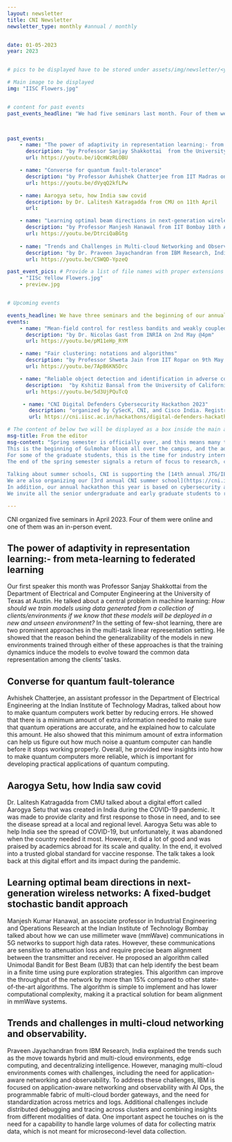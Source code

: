 ```yaml
---
layout: newsletter
title: CNI Newsletter
newsletter_type: monthly #annual / monthly


date: 01-05-2023 
year: 2023


# pics to be displayed have to be stored under assets/img/newsletter/<year>/<month>

# Main image to be displayed
img: "IISC Flowers.jpg"


# content for past events
past_events_headline: "We had five seminars last month. Four of them were online and one of them was an in-person talk."

 

past_events:
    - name: "The power of adaptivity in representation learning:- from meta-learning to federated learning"
      description: "by Professor Sanjay Shakkottai  from the University of Texas at Austin on 4th April @4pm"
      url: https://youtu.be/iQcmWzRLOBU

    - name: "Converse for quantum fault-tolerance"
      description: "by Professor Avhishek Chatterjee from IIT Madras on 11th April @4pm"
      url: https://youtu.be/dVyqQ2kfLPw

    - name: Aarogya setu, how India saw covid
      description: by Dr. Lalitesh Katragadda from CMU on 11th April 
      url:

    - name: "Learning optimal beam directions in next-generation wireless networks: A fixed-budget stochastic bandit approach"
      description: "by Professor Manjesh Hanawal from IIT Bombay 18th April @4pm"
      url: https://youtu.be/DtrciQaBGtg
    
    - name: "Trends and Challenges in Multi-cloud Networking and Observability"
      description: "by Dr. Praveen Jayachandran from IBM Research, India on 25th April @4pm"
      url: https://youtu.be/CSWQD-YpzeQ

past_event_pics: # Provide a list of file names with proper extensions
    - "IISc Yellow Flowers.jpg"
    - preview.jpg


# Upcoming events

events_headline: We have three seminars and the beginning of our annual hackathon this month. 
events:
    - name: "Mean-field control for restless bandits and weakly coupled MDPs"
      description: "by Dr. Nicolas Gast from INRIA on 2nd May @4pm"
      url: https://youtu.be/pM11eHp_RYM

    - name: "Fair clustering: notations and algorithms"
      description: "by Professor Shweta Jain from IIT Ropar on 9th May @4pm"
      url: https://youtu.be/7ApB6KN5Drc

    - name: "Reliable object detection and identification in adverse conditions"
      description:  "by Kshitiz Bansal from the University of California on 23rd May @4pm"
      url: https://youtu.be/5d3UjPQuTcQ

     - name: "CNI Digital Defenders Cybersecurity Hackathon 2023"
       description: "organized by CySecK, CNI, and Cisco India. Registration starting May 11"
       url: https://cni.iisc.ac.in/hackathons/digital-defenders-hackathon-2023

# The content of below two will be displayed as a box inside the main area.
msg-title: From the editor
msg-content: "Spring semester is officially over, and this means many things at IISc. 
This is the beginning of Gulmohar bloom all over the campus, and the advent of the mango season. 
For some of the graduate students, this is the time for industry internships, and for summer interns from outside IISc arrival time at various laboratories. 
The end of the spring semester signals a return of focus to research, conference travels, and summer schools. 
    
Talking about summer schools, CNI is supporting the [14th annual JTG/IEEE Information Theory Society summer school](https://ece.iisc.ac.in/~jtg/2023/about.html), which is returning to IISc in June this year. 
We are also organizing our [3rd annual CNI summer school](https://cni.iisc.ac.in/summerschool/2023) in July this year. 
In addition, our annual hackathon this year is based on cybersecurity and is being organized in association with CySecK, the K-Tech Centre of Excellence in Cyber Security, and our CSR sponsor, Cisco Systems India Pvt. Ltd. 
We invite all the senior undergraduate and early graduate students to register for all of these events."

---
```


<!-- Main article -->

CNI organized five seminars in April 2023. Four of them were online and one of them was an in-person event. 
 
## The power of adaptivity in representation learning:- from meta-learning to federated learning
    
Our first speaker this month was Professor Sanjay Shakkottai from the Department of Electrical and Computer Engineering at the University of Texas at Austin. 
He talked about a central problem in machine learning: *How should we train models using data generated from a collection of clients/environments if we know that these models will be deployed in a new
and unseen environment?* 
In the setting of few-shot learning, there are two prominent approaches in the multi-task linear representation setting. 
He showed that the reason behind the generalizability of the models in new environments trained through either of these approaches is that the training dynamics induce the models to evolve toward the common data representation among the clients’ tasks.

## Converse for quantum fault-tolerance
    
Avhishek Chatterjee, an assistant professor in the Department of Electrical Engineering at the Indian Institute of Technology Madras, talked about how to make quantum computers work better by reducing errors. He showed that there is a minimum amount of extra information needed to make sure that quantum operations are accurate, and he explained how to calculate this amount. He also showed that this minimum amount of extra information can help us figure out how much noise a quantum computer can handle before it stops working properly. 
Overall, he provided new insights into how to make quantum computers more reliable, which is important for developing practical applications of quantum computing.

## Aarogya Setu, how India saw covid
    
Dr. Lalitesh Katragadda from CMU  talked about a digital effort called Aarogya Setu that was created in India during the COVID-19 pandemic. It was made to provide clarity and first response to those in need, and to see the disease spread at a local and regional level. Aarogya Setu was able to help India see the spread of COVID-19, but unfortunately, it was abandoned when the country needed it most. However, it did a lot of good and was praised by academics abroad for its scale and quality. In the end, it evolved into a trusted global standard for vaccine response. The talk takes a look back at this digital effort and its impact during the pandemic.

## Learning optimal beam directions in next-generation wireless networks: A fixed-budget stochastic bandit approach

Manjesh Kumar Hanawal, an associate professor in Industrial Engineering and Operations Research at the Indian Institute of Technology Bombay talked about how we can use millimeter wave (mmWave) communications in 5G networks to support high data rates. However, these communications are sensitive to attenuation loss and require precise beam alignment between the transmitter and receiver. 
He proposed an algorithm called Unimodal Bandit for Best Beam (UB3) that can help identify the best beam in a finite time using pure exploration strategies. This algorithm can improve the throughput of the network by more than 15% compared to other state-of-the-art algorithms. The algorithm is simple to implement and has lower computational complexity, making it a practical solution for beam alignment in mmWave systems. 
 
## Trends and challenges in multi-cloud networking and observability.

Praveen Jayachandran from IBM Research, India  explained the trends such as the move towards hybrid and multi-cloud environments, edge computing, and decentralizing intelligence. However, managing multi-cloud environments comes with challenges, including the need for application-aware networking and observability. To address these challenges, IBM is focused on application-aware networking and observability with AI Ops, the programmable fabric of multi-cloud border gateways, and the need for standardization across metrics and logs. Additional challenges include distributed debugging and tracing across clusters and combining insights from different modalities of data. One important aspect he touches on is the need for a capability to handle large volumes of data for collecting matrix data, which is not meant for microsecond-level data collection. 


<!-- Registrations for this event start from 11th May. There would be a total of 25 prizes on offer for the participants totaling to a value of  INR 4,00,000/- (Four Lakhs only). In addition, top candidates will be considered for Internship opportunities at partner organizations. -->


 

